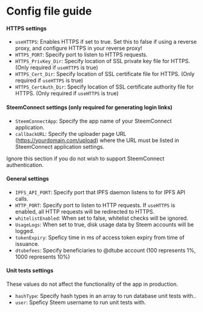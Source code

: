 # Config file guide

#### HTTPS settings
* `useHTTPS`: Enables HTTPS if set to true. Set this to false if using a reverse proxy, and configure HTTPS in your reverse proxy!
* `HTTPS_PORT`: Specify port to listen to HTTPS requests.
* `HTTPS_PrivKey_Dir`: Specify location of SSL private key file for HTTPS. (Only required if `useHTTPS` is true)
* `HTTPS_Cert_Dir`: Specify location of SSL certificate file for HTTPS. (Only required if `useHTTPS` is true)
* `HTTPS_CertAuth_Dir`: Specify location of SSL certificate authority file for HTTPS. (Only required if `useHTTPS` is true)

#### SteemConnect settings (only required for generating login links)
* `SteemConnectApp`: Specify the app name of your SteemConnect application.
* `callbackURL`: Specify the uploader page URL (https://yourdomain.com/upload) where the URL must be listed in SteemConnect application settings.

Ignore this section if you do not wish to support SteemConnect authentication.

#### General settings
* `IPFS_API_PORT`: Specify port that IPFS daemon listens to for IPFS API calls.
* `HTTP_PORT`: Specify port to listen to HTTP requests. If `useHTTPS` is enabled, all HTTP requests will be redirected to HTTPS.
* `whitelistEnabled`: When set to false, whitelist checks will be ignored.
* `UsageLogs`: When set to true, disk usage data by Steem accounts will be logged.
* `tokenExpiry`: Speficy time in ms of access token expiry from time of issuance.
* `dtubefees`: Specify beneficiaries to @dtube account (100 represents 1%, 1000 represents 10%)

#### Unit tests settings

These values do not affect the functionality of the app in production.
* `hashType`: Specify hash types in an array to run database unit tests with..
* `user`: Speficy Steem username to run unit tests with.